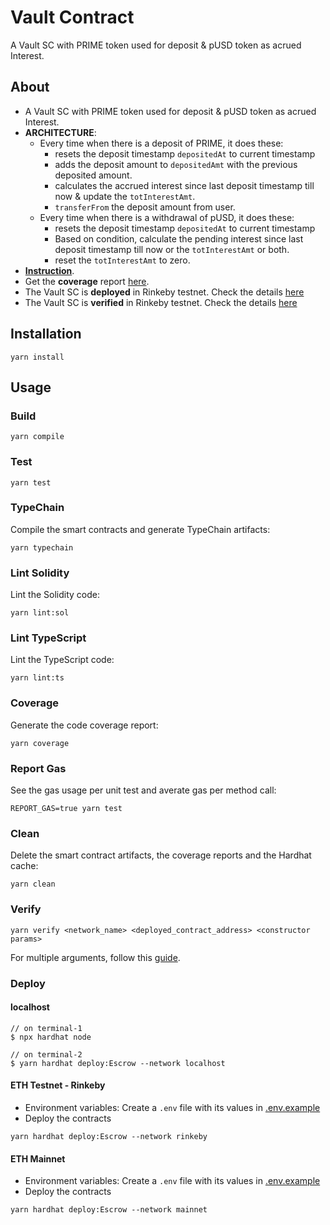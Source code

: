 # Vault Contract

A Vault SC with PRIME token used for deposit & pUSD token as acrued Interest.

## About

* A Vault SC with PRIME token used for deposit & pUSD token as acrued Interest.
* **ARCHITECTURE**:
  * Every time when there is a deposit of PRIME, it does these:
    * resets the deposit timestamp `depositedAt` to current timestamp
    * adds the deposit amount to `depositedAmt` with the previous deposited amount.
    * calculates the accrued interest since last deposit timestamp till now & update the `totInterestAmt`.
    * `transferFrom` the deposit amount from user.
  * Every time when there is a withdrawal of pUSD, it does these:
    * resets the deposit timestamp `depositedAt` to current timestamp
    * Based on condition, calculate the pending interest since last deposit timestamp till now or the `totInterestAmt` or both.
    * reset the `totInterestAmt` to zero.
* [**Instruction**](./instruction.md).
* Get the **coverage** report [here](./reports.md#coverage).
* The Vault SC is **deployed** in Rinkeby testnet. Check the details [here](./reports.md#deployment)
* The Vault SC is **verified** in Rinkeby testnet. Check the details [here](./reports.md#verify)

## Installation

```console
yarn install
```

## Usage

### Build

```console
yarn compile
```

### Test

```console
yarn test
```

### TypeChain

Compile the smart contracts and generate TypeChain artifacts:

```console
yarn typechain
```

### Lint Solidity

Lint the Solidity code:

```console
yarn lint:sol
```

### Lint TypeScript

Lint the TypeScript code:

```console
yarn lint:ts
```

### Coverage

Generate the code coverage report:

```console
yarn coverage
```

### Report Gas

See the gas usage per unit test and averate gas per method call:

```console
REPORT_GAS=true yarn test
```

### Clean

Delete the smart contract artifacts, the coverage reports and the Hardhat cache:

```console
yarn clean
```

### Verify

```console
yarn verify <network_name> <deployed_contract_address> <constructor params>
```

For multiple arguments, follow this [guide](https://hardhat.org/plugins/nomiclabs-hardhat-etherscan.html#multiple-api-keys-and-alternative-block-explorers).

### Deploy

#### localhost

```console
// on terminal-1
$ npx hardhat node

// on terminal-2
$ yarn hardhat deploy:Escrow --network localhost
```

#### ETH Testnet - Rinkeby

* Environment variables: Create a `.env` file with its values in [.env.example](./.env.example)
* Deploy the contracts

```console
yarn hardhat deploy:Escrow --network rinkeby
```

#### ETH Mainnet

* Environment variables: Create a `.env` file with its values in [.env.example](./.env.example)
* Deploy the contracts

```console
yarn hardhat deploy:Escrow --network mainnet
```
